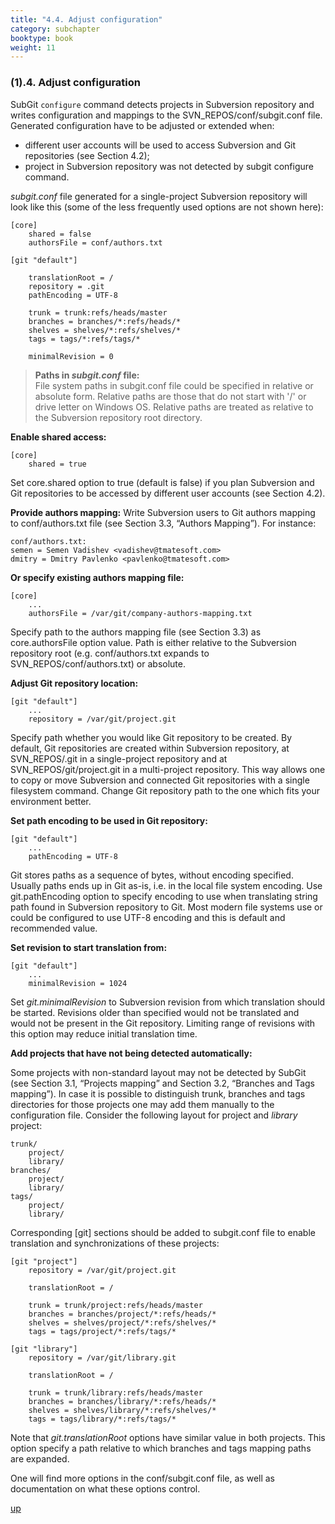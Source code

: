 ```yaml
---
title: "4.4. Adjust configuration"
category: subchapter
booktype: book
weight: 11
---
```


###  (1).4. Adjust configuration

SubGit `configure` command detects projects in Subversion repository and writes configuration and mappings to the SVN\_REPOS/conf/subgit.conf file. Generated configuration have to be adjusted or extended when:

+ different user accounts will be used to access Subversion and Git repositories (see Section 4.2);
+ project in Subversion repository was not detected by subgit configure command.

*subgit.conf* file generated for a single-project Subversion repository will look like this (some of the less frequently used options are not shown here):

    [core]
        shared = false
        authorsFile = conf/authors.txt

    [git "default"]

        translationRoot = /
        repository = .git
        pathEncoding = UTF-8

        trunk = trunk:refs/heads/master
        branches = branches/*:refs/heads/*
        shelves = shelves/*:refs/shelves/*
        tags = tags/*:refs/tags/*

        minimalRevision = 0

> **Paths in *subgit.conf* file:**<br>
> File system paths in subgit.conf file could be specified in relative or absolute form. Relative paths are those that do not start with '/' or drive letter on Windows OS. Relative paths are treated as relative to the Subversion repository root directory.

**Enable shared access:**

    [core]
        shared = true

Set core.shared option to true (default is false) if you plan Subversion and Git repositories to be accessed by different user accounts (see Section 4.2).

**Provide authors mapping:** Write Subversion users to Git authors mapping to conf/authors.txt file (see Section 3.3, “Authors Mapping”). For instance:

    conf/authors.txt:
    semen = Semen Vadishev <vadishev@tmatesoft.com>
    dmitry = Dmitry Pavlenko <pavlenko@tmatesoft.com>

**Or specify existing authors mapping file:**

    [core]
        ...
        authorsFile = /var/git/company-authors-mapping.txt

Specify path to the authors mapping file (see Section 3.3) as core.authorsFile option value. Path is either relative to the Subversion repository root (e.g. conf/authors.txt expands to SVN\_REPOS/conf/authors.txt) or absolute.

**Adjust Git repository location:**

    [git "default"]
        ...
        repository = /var/git/project.git


Specify path whether you would like Git repository to be created. By default, Git repositories are created within Subversion repository, at SVN\_REPOS/.git in a single-project repository and at SVN\_REPOS/git/project.git in a multi-project repository. This way allows one to copy or move Subversion and connected Git repositories with a single filesystem command. Change Git repository path to the one which fits your environment better.

**Set path encoding to be used in Git repository:**

    [git "default"]
        ...
        pathEncoding = UTF-8

Git stores paths as a sequence of bytes, without encoding specified. Usually paths ends up in Git as-is, i.e. in the local file system encoding. Use git.pathEncoding option to specify encoding to use when translating string path found in Subversion repository to Git. Most modern file systems use or could be configured to use UTF-8 encoding and this is default and recommended value.

**Set revision to start translation from:**

    [git "default"]
        ...
        minimalRevision = 1024

Set *git.minimalRevision* to Subversion revision from which translation should be started. Revisions older than specified would not be translated and would not be present in the Git repository. Limiting range of revisions with this option may reduce initial translation time.

**Add projects that have not being detected automatically:**

Some projects with non-standard layout may not be detected by SubGit (see Section 3.1, “Projects mapping” and Section 3.2, “Branches and Tags mapping”). In case it is possible to distinguish trunk, branches and tags directories for those projects one may add them manually to the configuration file. Consider the following layout for project and *library* project:

    trunk/
        project/
        library/
    branches/
        project/
        library/
    tags/
        project/
        library/

Corresponding [git] sections should be added to subgit.conf file to enable translation and synchronizations of these projects:

    [git "project"]
        repository = /var/git/project.git

        translationRoot = /

        trunk = trunk/project:refs/heads/master
        branches = branches/project/*:refs/heads/*
        shelves = shelves/project/*:refs/shelves/*
        tags = tags/project/*:refs/tags/*

    [git "library"]
        repository = /var/git/library.git

        translationRoot = /

        trunk = trunk/library:refs/heads/master
        branches = branches/library/*:refs/heads/*
        shelves = shelves/library/*:refs/shelves/*
        tags = tags/library/*:refs/tags/*

Note that *git.translationRoot* options have similar value in both projects. This option specify a path relative to which branches and tags mapping paths are expanded.

One will find more options in the conf/subgit.conf file, as well as documentation on what these options control.

[up](#up)
